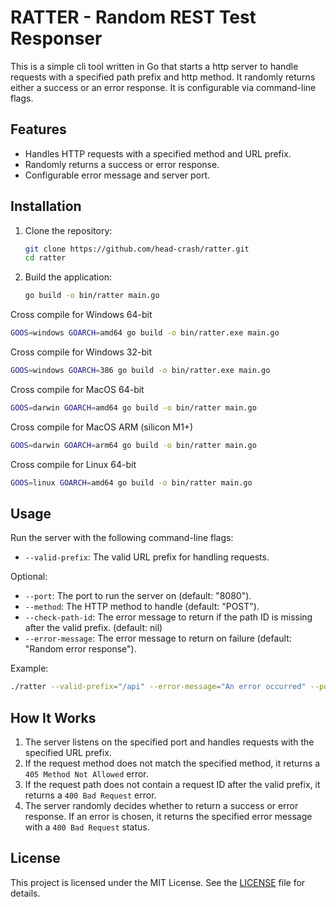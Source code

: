 # RATTER - Random REST Test Responser

This is a simple cli tool written in Go that starts a http server to handle requests with a specified path prefix and http method. It randomly returns either a success or an error response. It is configurable via command-line flags.

## Features

- Handles HTTP requests with a specified method and URL prefix.
- Randomly returns a success or error response.
- Configurable error message and server port.

## Installation

1. Clone the repository:

   ```bash
   git clone https://github.com/head-crash/ratter.git
   cd ratter
   ```

2. Build the application:

   ```bash
   go build -o bin/ratter main.go
   ```

Cross compile for Windows 64-bit

   ```bash
   GOOS=windows GOARCH=amd64 go build -o bin/ratter.exe main.go
   ```

Cross compile for Windows 32-bit

   ```bash
   GOOS=windows GOARCH=386 go build -o bin/ratter.exe main.go
   ```

Cross compile for MacOS 64-bit

   ```bash
   GOOS=darwin GOARCH=amd64 go build -o bin/ratter main.go
   ```

Cross compile for MacOS ARM (silicon M1+)

   ```bash
   GOOS=darwin GOARCH=arm64 go build -o bin/ratter main.go
   ```

Cross compile for Linux 64-bit

   ```bash
   GOOS=linux GOARCH=amd64 go build -o bin/ratter main.go
   ```

## Usage

Run the server with the following command-line flags:

- `--valid-prefix`: The valid URL prefix for handling requests.

Optional:

- `--port`: The port to run the server on (default: "8080").
- `--method`: The HTTP method to handle (default: "POST").
- `--check-path-id`: The error message to return if the path ID is missing after the valid prefix. (default: nil)
- `--error-message`: The error message to return on failure (default: "Random error response").

Example:

```bash
./ratter --valid-prefix="/api" --error-message="An error occurred" --port="8080" --method="POST" 
```

## How It Works

1. The server listens on the specified port and handles requests with the specified URL prefix.
2. If the request method does not match the specified method, it returns a `405 Method Not Allowed` error.
3. If the request path does not contain a request ID after the valid prefix, it returns a `400 Bad Request` error.
4. The server randomly decides whether to return a success or error response. If an error is chosen, it returns the specified error message with a `400 Bad Request` status.

## License

This project is licensed under the MIT License. See the [LICENSE](LICENSE) file for details.
